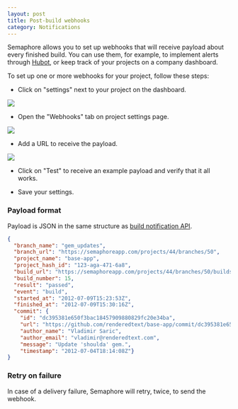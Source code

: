 ```yaml
---
layout: post
title: Post-build webhooks
category: Notifications
---
```


Semaphore allows you to set up webhooks that will receive payload about every finished build.  You can use them, for example, to implement alerts through [Hubot](http://hubot.github.com/), or keep track of your projects on a company dashboard.

To set up one or more webhooks for your project, follow these steps:

- Click on "settings" next to your project on the dashboard.

<img src="/docs/assets/img/webhooks/project-settings-link.png" class="img-responsive">

- Open the "Webhooks" tab on project settings page.

<img src="/docs/assets/img/webhooks/webhooks-tab-link.png" class="img-responsive">

- Add a URL to receive the payload.

<img src="/docs/assets/img/webhooks/webhooks.png" class="img-responsive">

- Click on "Test" to receive an example payload and verify that it all works.

- Save your settings.

### Payload format

Payload is JSON in the same structure as [build notification API](/docs/branches-and-builds-api.html).

```json
{
  "branch_name": "gem_updates",
  "branch_url": "https://semaphoreapp.com/projects/44/branches/50",
  "project_name": "base-app",
  "project_hash_id": "123-aga-471-6a8",
  "build_url": "https://semaphoreapp.com/projects/44/branches/50/builds/15",
  "build_number": 15,
  "result": "passed",
  "event": "build",
  "started_at": "2012-07-09T15:23:53Z",
  "finished_at": "2012-07-09T15:30:16Z",
  "commit": {
    "id": "dc395381e650f3bac18457909880829fc20e34ba",
    "url": "https://github.com/renderedtext/base-app/commit/dc395381e650f3bac18457909880829fc20e34ba",
    "author_name": "Vladimir Saric",
    "author_email": "vladimir@renderedtext.com",
    "message": "Update 'shoulda' gem.",
    "timestamp": "2012-07-04T18:14:08Z"}
}
```

### Retry on failure

In case of a delivery failure, Semaphore will retry, twice, to send the webhook.
